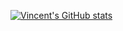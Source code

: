 [![Vincent's GitHub stats](https://github-readme-stats.vercel.app/api?username=vdesabou&show_icons=true&theme=radical)](https://github.com/anuraghazra/github-readme-stats)

<!--
**vdesabou/vdesabou** is a ✨ _special_ ✨ repository because its `README.md` (this file) appears on your GitHub profile.



Here are some ideas to get you started:

- 🔭 I’m currently working on ...
- 🌱 I’m currently learning ...
- 👯 I’m looking to collaborate on ...
- 🤔 I’m looking for help with ...
- 💬 Ask me about ...
- 📫 How to reach me: ...
- 😄 Pronouns: ...
- ⚡ Fun fact: ...
-->
